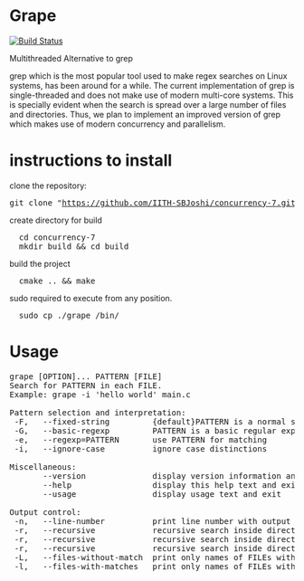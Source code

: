 #         Grape

[![Build Status](https://travis-ci.com/IITH-SBJoshi/concurrency-7.svg?token=kgRmNj9ALBoMQM8mWL6x&branch=master)](https://travis-ci.com/IITH-SBJoshi/concurrency-7)

Multithreaded Alternative to grep

grep which is the most popular tool used to make regex searches on Linux systems, has been around for a while. The current implementation of grep is single-threaded and does not make use of modern multi-core systems. This is specially evident when the search is spread over a large number of files and directories.
Thus, we plan to implement an improved version of grep which makes use of modern concurrency and parallelism.

# instructions to install 
clone the repository:	<pre>git clone "https://github.com/IITH-SBJoshi/concurrency-7.git"
</pre>

create directory for build
<pre>
  cd concurrency-7 
  mkdir build && cd build
</pre>

build the project
<pre>
  cmake .. && make 
</pre>
sudo required to execute from any position.
<pre>
  sudo cp ./grape /bin/
</pre>


# Usage
<pre>
grape [OPTION]... PATTERN [FILE]
Search for PATTERN in each FILE.
Example: grape -i 'hello world' main.c

Pattern selection and interpretation:
 -F,   --fixed-string         {default}PATTERN is a normal string
 -G,   --basic-regexp         PATTERN is a basic regular expression (default)
 -e,   --regexp=PATTERN       use PATTERN for matching
 -i,   --ignore-case          ignore case distinctions

Miscellaneous:
       --version              display version information and exit
       --help                 display this help text and exit
       --usage                display usage text and exit

Output control:
 -n,   --line-number          print line number with output lines
 -r,   --recursive            recursive search inside directory
 -r,   --recursive            recursive search inside directory
 -r,   --recursive            recursive search inside directory
 -L,   --files-without-match  print only names of FILEs with no selected lines
 -l,   --files-with-matches   print only names of FILEs with selected lines


</pre>	
